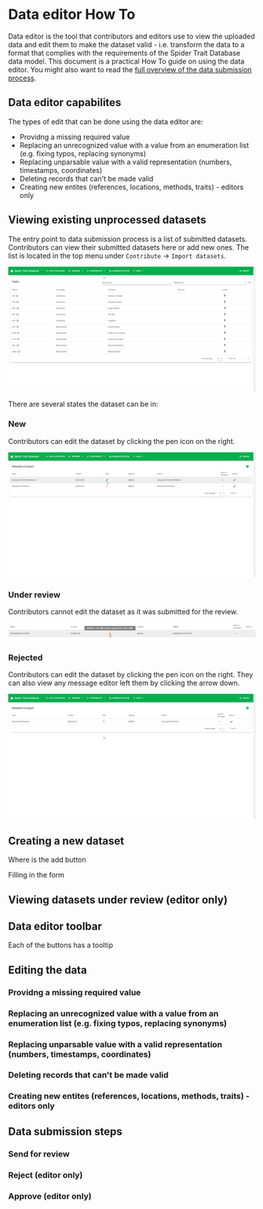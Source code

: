 # Data editor How To

Data editor is the tool that contributors and editors use to view the uploaded data and edit them to make the dataset valid - i.e. transform the data to a format that complies with the requirements of the Spider Trait Database data model. This document is a practical How To guide on using the data editor. You might also want to read the [full overview of the data submission process](data-submission.md).

## Data editor capabilites

The types of edit that can be done using the data editor are:

+ Providng a missing required value
+ Replacing an unrecognized value with a value from an enumeration list (e.g. fixing typos, replacing synonyms)
+ Replacing unparsable value with a valid representation (numbers, timestamps, coordinates)
+ Deleting records that can't be made valid
+ Creating new entites (references, locations, methods, traits) - editors only

## Viewing existing unprocessed datasets

The entry point to data submission process is a list of submitted datasets. Contributors can view their submitted datasets here or add new ones. The list is located in the top menu under `Contribute` -> `Import datasets`.

![Import datasets](img/import-datasets.gif)

There are several states the dataset can be in:

### New

Contributors can edit the dataset by clicking the pen icon on the right.

![New dataset](img/new-dataset.gif)

### Under review

Contributors cannot edit the dataset as it was submitted for the review.

![Under review](img/reviewed-dataset.png)

### Rejected

Contributors can edit the dataset by clicking the pen icon on the right. They can also view any message editor left them by clicking the arrow down.

![Rejected](img/rejected-dataset.gif)

## Creating a new dataset

Where is the add button

Filling in the form

## Viewing datasets under review (editor only)

## Data editor toolbar

Each of the buttons has a tooltip

## Editing the data

### Providng a missing required value

### Replacing an unrecognized value with a value from an enumeration list (e.g. fixing typos, replacing synonyms)

### Replacing unparsable value with a valid representation (numbers, timestamps, coordinates)

### Deleting records that can't be made valid

### Creating new entites (references, locations, methods, traits) - editors only

## Data submission steps

### Send for review

### Reject (editor only)

### Approve (editor only)
